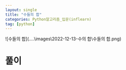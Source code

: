 ```yaml
---
layout: single
title: "수들의 합"
categories: Python알고리즘_입문(inflearn)
tag: [python]
---
```


![수들의 합](..\..\images\2022-12-13-수의 합\수들의 합.png)

# 풀이

